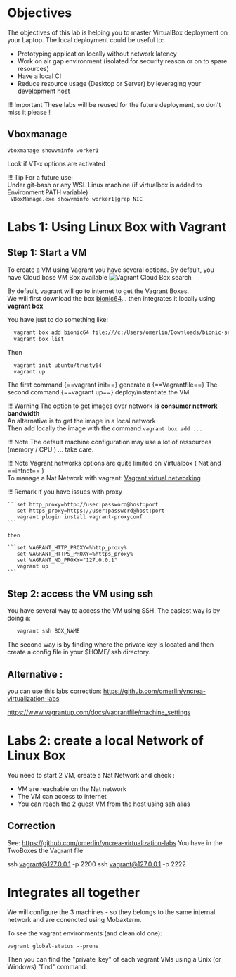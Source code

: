 # Objectives

The objectives of this lab is helping you to master VirtualBox deployment on your Laptop.
The local deployment could be useful to:

* Prototyping application locally without network latency
* Work on air gap environment (isolated for security reason or on to spare resources)
* Have a local CI
* Reduce resource usage (Desktop or Server) by leveraging your development host

!!! Important
    These labs will be reused for the future deployment, so don't miss it please !

## Vboxmanage

```
vboxmanage showvminfo worker1
```
Look if VT-x options are activated

!!! Tip
    For a future use:  
    Under git-bash or any WSL Linux machine (if virtualbox is added to Environment PATH variable)  
    ``` VBoxManage.exe showvminfo worker1|grep NIC```

# Labs 1: Using Linux Box with Vagrant

## Step 1: Start a VM
To create a VM using Vagrant you have several options.
By default, you have Cloud base VM Box available ![](https://app.vagrantup.com/boxes/search "Vagrant Cloud Box search")

By default, vagrant will go to internet to get the Vagrant Boxes.  
We will first download the box [bionic64](ttps://app.vagrantup.com/hashicorp/boxes/bionic64)... then integrates it locally using **vagrant box**  

You have just to do something like:
```bash
  vagrant box add bionic64 file:///c:/Users/omerlin/Downloads/bionic-server-cloudimg-amd64-vagrant.box
  vagrant box list
```
Then

```
  vagrant init ubuntu/trusty64
  vagrant up
```
The first command {==vagrant init==} generate a {==Vagrantfile==}
The second command {==vagrant up==} deploy/instantiate the VM.



!!! Warning
    The option to get images over network **is consumer network bandwidth**  
    An alternative is to get the image in a local network  
    Then add locally the image with the command ```vagrant box add ...```

!!! Note
    The default machine configuration may use a lot of ressources (memory / CPU ) ... take care.

!!! Note 
    Vagrant networks options are quite limited on Virtualbox ( Nat and ==intnet== )  
    To manage a Nat Network with vagrant: [Vagrant virtual networking](https://www.vagrantup.com/docs/providers/virtualbox/networking)

!!! Remark
    if you have issues with proxy

    ```set http_proxy=http://user:password@host:port
       set https_proxy=https://user:password@host:port
       vagrant plugin install vagrant-proxyconf
    ```

    then

    ```set VAGRANT_HTTP_PROXY=%http_proxy%
       set VAGRANT_HTTPS_PROXY=%https_proxy%
       set VAGRANT_NO_PROXY="127.0.0.1"
       vagrant up
    ```


## Step 2: access the VM using ssh
You have several way to access the VM using SSH.
The easiest way is by doing a:

```bash
   vagrant ssh BOX_NAME
```

The second way is by finding where the private key is located and then create a config file in your $HOME/.ssh directory.

## Alternative : 

you can use this labs correction: https://github.com/omerlin/yncrea-virtualization-labs


https://www.vagrantup.com/docs/vagrantfile/machine_settings

# Labs 2: create a local Network of Linux Box
You need to start 2 VM, create a Nat Network and check :

* VM are reachable on the Nat network
* The VM can access to internet
* You can reach the 2 guest VM from the host using ssh alias

## Correction

See: https://github.com/omerlin/yncrea-virtualization-labs
You have in the TwoBoxes the Vagrant file

ssh vagrant@127.0.0.1 -p 2200
ssh vagrant@127.0.0.1 -p 2222

# Integrates all together

We will configure the 3 machines - so they belongs to the same internal network and are conencted using Mobaxterm.

To see the vagrant environments (and clean old one):
```
vagrant global-status --prune
```

Then you can find the "private_key" of each vagrant VMs using a Unix (or Windows) "find" command.